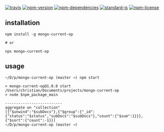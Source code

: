 [![travis](https://img.shields.io/travis/christian-fei/mongo-current-op.svg?style=flat-square)](https://travis-ci.org/christian-fei/mongo-current-op) [![npm-version](https://img.shields.io/npm/v/mongo-current-op.svg?style=flat-square&colorB=007EC6)](https://www.npmjs.com/package/mongo-current-op) [![npm-dependencies](https://img.shields.io/badge/dependencies-none-blue.svg?style=flat-square&colorB=44CC11)](package.json) [![standard-js](https://img.shields.io/badge/coding%20style-standard-brightgreen.svg?style=flat-square)](http://standardjs.com/) [![npm-license](https://img.shields.io/npm/l/mongo-current-op.svg?style=flat-square&colorB=007EC6)](https://spdx.org/licenses/ISC)

## installation

```
npm install -g mongo-current-op

# or

npx mongo-current-op
```

## usage

```
~/D/p/mongo-current-op (master →) npm start

> mongo-current-op@1.0.0 start /Users/christian/Documents/projects/mongo-current-op
> node $npm_package_main

--------------------------
aggregate on "collection"
[{"$unwind":"$subDocs"},{"$group":{"_id":{"status":"$status","subDocs":"$subDocs"},"count":{"$sum":1}}},{"$sort":{"count":-1}}]
~/D/p/mongo-current-op (master →)
```

